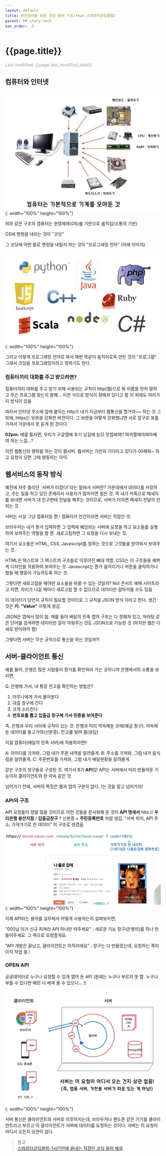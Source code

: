 ```yaml
---
layout: default
title: 비전공자를 위한 코딩 용어 기초(feat.스파르타코딩클럽)
parent: PM story-tech
nav_order: -3
---
```

# {{page.title}}
<span style = "color: #A39FAD">Last modified: {{page.last_modified_date}}</span>


## 컴퓨터와 인터넷

![컴퓨터는 메인보드와 계산을 하는 CPU, 기억을 하는 RAM, 적어두는 하드디스크로 구성되어있다.](../../assets/images/posts/Computer_structure.png){: width="100%" height="100%"}

위와 같은 구조의 컴퓨터는 운영체제(OS)를 기반으로 움직임(소통의 기반)

OS에 명령을 내리는 것이 "코딩"

그 코딩에 어떤 말로 명령을 내릴지 하는 것이 "프로그래밍 언어" (아래 이미지)

![파이썬, 자바, 씨쁠쁠, 자바스크립트, 루비, 피에이치피 등의 다양한 프로그래밍 언어 종류들](../../assets/images/posts/Programming_language.png){: width="100%" height="100%"}

그리고 이렇게 프로그래밍 언어로 짜서 매번 똑같이 움직이로독 만든 것이 "프로그램"
그래서 코딩을 프로그래밍이라고 칭하기도 한다.


### 컴퓨터끼리 대화를 주고 받으려면?

컴퓨터끼리 대화를 주고 받기 위해 사용되는 규칙이 http(웹)으로 뭐 이름을 먼저 말하고 무슨 프로그램 찾는지 말해... 이런 식으로 방식이 정해져 있다고 함
이 외에도 여러가지 방식이 있음

따라서 인터넷 주소에 앞에 붙이는 http가 내가 지금부터 웹통신을 할거야~~ 하는 것
그 밖에, https는 보완을 강화한 버전이다. 그 보완을 어떻게 강화했냐면 서로 암구호 표를 가져서 가운데서 못 듣게 한 것이다.

**02pm:** 예를 들자면, 우리가 구글맵에 후기 남길때 늠므 맛엽쎠여!! 여끼쩔때까찌마쎼여 하는 느낌...? 

이런 웹통신의 행위를 하는 것이 웹서버. 웹서버는 가만히 기다리고 있다가 00해줘~ 하고 요청이 오면 그때 행동하는 아이.


## 웹서비스의 동작 방식

예전에 자주 들리던 '서버가 터졌다!'라는 말에서 서버란?
가운데에서 데이터를 저장하고, 주는 일을 하고 있던 존재라서 사용자가 많아지면 힘든 것. 즉 내가 카톡으로 메세지를 보내면 서버가 내 친구한테 전달을 해주는 것이므로, 서버가 터지면 메세지 전달이 안 되는 것

서버는 사실 그냥 컴퓨터일 뿐.! 컴퓨터가 인간이라면 서버는 직업인 것.

브라우저는 내가 뭔가 입력하면 그 입력에 해당되는 서버에 요청을 하고 요소들를 실행하여 보여주는 역할을 할 뿐. 새로고침하면 그 요청을 다시 보내는 것.

여기서 요소들은 HTML, CSS, Javascript를 칭하는 것으로 그것들을 받아와서 보여주는 것. 

HTML은 텍스트와 그 텍스트의 구조들로 이루어진 뼈대 역할.
CSS는 이 구조들을 예쁘게 디자인을 적용하여 보여주는 것.
Javascript는 뭔가 움직이거나 버튼을 클릭하거나 했을 때 행동이 가능하도록 하는 것.

그렇다면 새로고침을 해야만 요소들을 바꿀 수 있는 것일까?
No! 콘서트 예매 사이트라고 치면, 자리가 나갈 때마다 새로고침 할 수 없으므로 데이터만 갈아끼울 수도 있음

이 데이터가 당연히 규칙이 필요할 것이므로 그 규칙을 JSON 방식 이라고 한다.
생긴 것은 **키: "Value"** 이렇게 생김.

JSON은 앱에서 많이 씀. 예를 들어 배달의 민족 앱의 구조는 다 정해져 있고, 마라탕 같은 단어를 검색하면 데이터만 갈아 끼워주는 것도 JSON으로 가능한 것
(하지만 웹은 다 새로 받아와야 함)

그렇다면 서버는 무슨 규칙으로 통신을 하는 것일까?!


## 서버-클라이언트 통신
예를 들어, 은행은 많은 사람들이 뭔가를 확인하러 가는 곳이니까 은행에서의 소통을 보자면.

Q. 은행에 가서, 내 통장 잔고를 확인하는 방법은?
1) 아무나에게 가서 물어본다
2) 대출 창구에 간다
3) 크게 소리친다
4) **번호표를 뽑고 입출급 창구에 가서 민증을 보여준다**

즉, 은행과 우리 사이에 규칙이 있는 것.
은행과 미리 약속해둔 곳에(예금 창구). 약속해둔 데이터를 들고가야(신분증). 잔고를 알려 줌(응답)

이걸 컴퓨터(배달의 민족 서버)에 적용하자면!!

A: 아이디를 가져와, 그럼 내가 주문 내역을 알려줄게.
B: 주소를 가져와, 그럼 내가 음식점을 알려줄게.
C: 주문번호를 가져와, 그럼 내가 배달현황을 알려줄게. 

같은 구조의 창구들로 구성된 것. 여기서 B가 **API**임!
API는 서버에서 미리 만들어둔 기능이자 클라이언트와 한 약속 같은 것

넘어가기 전에, 서버의 특징은 웹과 앱의 구분이 없다..!는 것을 알고 넘어가자!

### API의 구조
API 요청들이 정말 많을 것이므로 이런 것들을 문서화해 둔 것이 **API 명세서**
htts:// **우리은행 용산지점** / **입출금창구** ? 신분증 = **주민등록번호** 처럼 생김.
"서버 위치, API 주소, 가져가기로 한 데이터" 의 구조로 생겼음

![API구조는 url에 드러날 수 있는데, 서버위치, API 주소, 가져가기로 한 데이터의 코드로 구성되어 있다.](../../assets/images/posts/Structure_of_API.png){: width="100%" height="100%"}

이제 API라는 용어를 실무에서 어떻게 사용하는지 살펴보자면,

"000님 이거 신규 피쳐라 API 하나만 따주세요"
: 새로운 기능 창구(은행의)를 하나 만들어주세요. 그 쪽으로 요청할게요.

"API 개발은 끝났고, 클라이언트는 아직이에요"
: 창구는 다 만들었는데, 요청하는 쪽이 아직 작업 중.!

### OPEN API
공공데이터로 누구나 요청할 수 있게 열어 둔 API (원래는 누구나 부르지 못 함. 누구나 부를 수 있다면 배민 다 베껴 올 수 있으니....!)

![서버 통신은 클라이언트와 서버로 이루어지는데, 브라우저나 핸드폰 같은 기기를 클라이언트라고 부르고 이 클라이언트가 서버에 데이터를 요청하는 것이다. 서버는 이 요청이 어디서 오든지 상관이 없다.](../../assets/images/posts/Structure_of_server_communication.png){: width="100%" height="100%"}

서버 통신은 클라이언트와 서버로 이루어지는데, 브라우저나 핸드폰 같은 기기를 클라이언트라고 부르고 이 클라이언트가 서버에 데이터를 요청하는 것이다. 서버는 이 요청이 어디서 오든지 상관이 없다.



> 참고<br>
> [스파르타코딩클럽-1시간만에 끝내는 직장인 코딩 용어 해설](https://spartacodingclub.kr/online/coding101)
